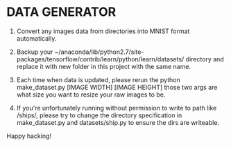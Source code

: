 # DATA GENERATOR 
1. Convert any images data from directories
into MNIST format automatically.

2. Backup your 
	~/anaconda/lib/python2.7/site-packages/tensorflow/contrib/learn/python/learn/datasets/ 
directory and replace it with new folder in this project with
the same name.

3. Each time when data is updated, please rerun the
	python make_dataset.py [IMAGE WIDTH] [IMAGE HEIGHT]
those two args are what size you want to resize your
raw images to be.

4. If you're unfortunately running without permission
to write to path like /ships/, please try to change the
directory specification in make_dataset.py and 
datasets/ship.py to ensure the dirs are writeable.

Happy hacking!
